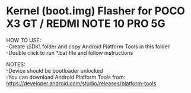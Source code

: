 # Kernel (boot.img) Flasher for POCO X3 GT / REDMI NOTE 10 PRO 5G  
  
HOW TO USE:  
-Create \SDK\ folder and copy Android Platform Tools in this folder  
-Double click to run *.bat file and follow instructions  
  
NOTES:   
-Device should be bootloader unlocked  
-You can download Android Platform Tools from: https://developer.android.com/studio/releases/platform-tools  
